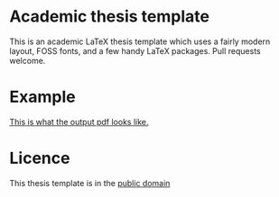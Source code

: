 # Academic thesis template

This is an academic LaTeX thesis template which uses a fairly modern layout,
FOSS fonts, and a few handy LaTeX packages.  Pull requests welcome.

# Example

[This is what the output pdf looks like.](https://github.com/downloads/benswift/academic-thesis-template/thesis.pdf)

# Licence

This thesis template is in the
[public domain](http://wiki.creativecommons.org/Public_domain)
